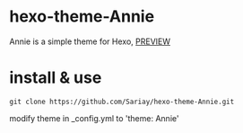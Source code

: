 # hexo-theme-Annie
Annie is a simple theme for Hexo, [PREVIEW](https://github.com/)
# install & use
```git clone https://github.com/Sariay/hexo-theme-Annie.git```

modify theme in _config.yml to 'theme: Annie'

